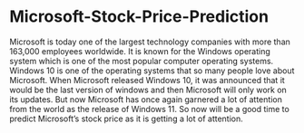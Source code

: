 # Microsoft-Stock-Price-Prediction
Microsoft is today one of the largest technology companies with more than 163,000 employees worldwide. It is known for the Windows operating system which is one of the most popular computer operating systems.  
Windows 10 is one of the operating systems that so many people love about Microsoft. When Microsoft released Windows 10, it was announced that it would be the last version of windows and then Microsoft will only work on its updates. But now Microsoft has once again garnered a lot of attention from the world as the release of Windows 11.
So now will be a good time to predict Microsoft’s stock price as it is getting a lot of attention.
